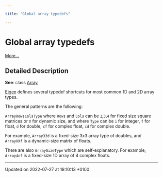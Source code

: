 ```yaml
---

title: "Global array typedefs"

---
```


# Global array typedefs

 [More...](#detailed-description)

## Detailed Description


**See**: class <a href="http://example.org/classes/classeigen_1_1array/">Array</a>

<a href="http://example.org/namespaces/namespaceeigen/">Eigen</a> defines several typedef shortcuts for most common 1D and 2D array types.

The general patterns are the following:

<code>ArrayRowsColsType</code> where <code>Rows</code> and <code>Cols</code> can be <code>2</code>,<code>3</code>,<code>4</code> for fixed size square matrices or <code>X</code> for dynamic size, and where <code>Type</code> can be <code>i</code> for integer, <code>f</code> for float, <code>d</code> for double, <code>cf</code> for complex float, <code>cd</code> for complex double.

For example, <code>Array33d</code> is a fixed-size 3x3 array type of doubles, and <code>ArrayXXf</code> is a dynamic-size matrix of floats.

There are also <code>ArraySizeType</code> which are self-explanatory. For example, <code>Array4cf</code> is a fixed-size 1D array of 4 complex floats.






-------------------------------

Updated on 2022-07-27 at 19:10:13 +0100